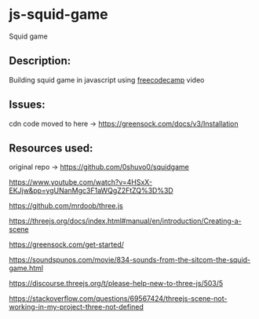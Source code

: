 # js-squid-game
Squid game

## Description:

Building squid game in javascript using <a href="https://www.youtube.com/watch?v=4HSxX-EKJjw&pp=ygUNanMgc3F1aWQgZ2FtZQ%3D%3D">freecodecamp</a> video

## Issues:

cdn code moved to here -> https://greensock.com/docs/v3/Installation

## Resources used:

original repo -> https://github.com/0shuvo0/squidgame

https://www.youtube.com/watch?v=4HSxX-EKJjw&pp=ygUNanMgc3F1aWQgZ2FtZQ%3D%3D

https://github.com/mrdoob/three.js

https://threejs.org/docs/index.html#manual/en/introduction/Creating-a-scene

https://greensock.com/get-started/

https://soundspunos.com/movie/834-sounds-from-the-sitcom-the-squid-game.html

https://discourse.threejs.org/t/please-help-new-to-three-js/503/5

https://stackoverflow.com/questions/69567424/threejs-scene-not-working-in-my-project-three-not-defined